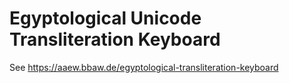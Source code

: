 # Egyptological Unicode Transliteration Keyboard
See https://aaew.bbaw.de/egyptological-transliteration-keyboard
